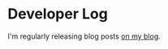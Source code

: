 # Developer Log

I'm regularly releasing blog posts [on my blog](https://maxammann.org/categories/mapr/).